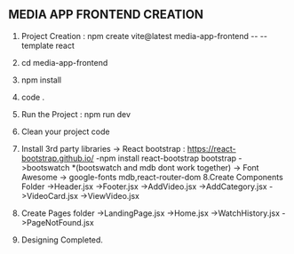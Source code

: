 MEDIA APP FRONTEND CREATION
---------------------------------------------------------------------------------

 1. Project Creation : npm create vite@latest media-app-frontend -- --template react
 2. cd  media-app-frontend  
 3. npm install
 4. code .
 5. Run the Project : npm run dev
 6. Clean your project code 
 7. Install 3rd party libraries
    -> React bootstrap : https://react-bootstrap.github.io/
       -npm install react-bootstrap bootstrap
    ->bootswatch *(bootswatch and mdb dont work together)
    -> Font Awesome
    -> google-fonts
    mdb,react-router-dom
 8.Create Components Folder 
        ->Header.jsx
        ->Footer.jsx
        ->AddVideo.jsx
        ->AddCategory.jsx
        ->VideoCard.jsx
        ->ViewVideo.jsx
 9. Create Pages folder
        ->LandingPage.jsx
        ->Home.jsx
        ->WatchHistory.jsx
        ->PageNotFound.jsx

 10. Designing Completed.